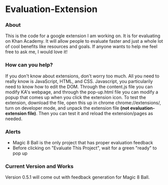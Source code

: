 # Evaluation-Extension
<h3>About</h3>
<p>This is the code for a google extension I am working on. It is for evaluating on Khan Academy. It will allow people to evaluate faster and just a whole lot of cool benefits like resources and goals. If anyone wants to help me feel free to ask me, I would love it!</p>

<h3>How can you help?</h3>
<p>If you don't know about extensions, don't worry too much. All you need to really know is JavaScript, HTML, and CSS. Javascript, you particularily need to know how to edit the DOM. Through the content.js file you can modify KA's webpage, and through the pop-up.html file you can modify a popup that comes up when you click the extension icon. To test the extension, download the file, open this up in chrome chrome://extensions/, turn on developer mode, and unpack the extension file <strong>(not evaluation-extension file)</strong>. Then you can test it and reload the extension/pages as needed.</p>

<h3>Alerts</h3>
<ul>
  <li> Magic 8 Ball is the only project that has proper evaluation feedback
  <li> Before clicking on "Evaluate This Project", wait for a green "ready" to pop up
</ul>

<h3>Current Version and Works</h3>
<p>Version 0.5.1 will come out with feedback generation for Magic 8 Ball.</p>
